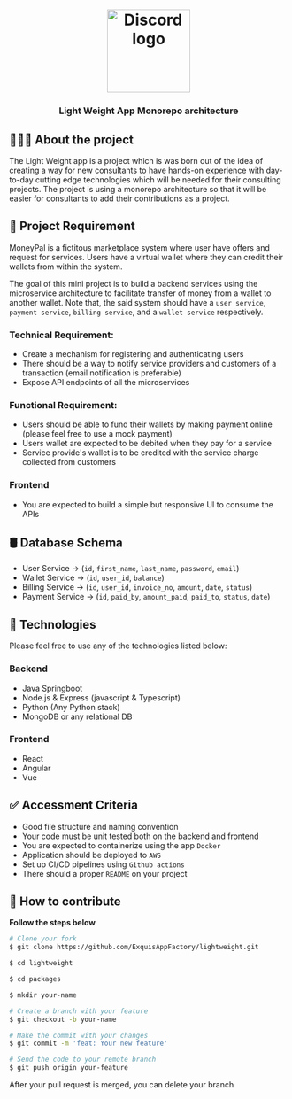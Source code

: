 <h1 align="center">
	<img alt="Discord logo" src="https://github.com/ExquisAppFactory/lightweight/blob/master/assets/monorepo.svg" height="150px" width="150px" />
</h1>

<h3 align="center">
  Light Weight App Monorepo architecture
</h3>

## 👨🏻‍💻 About the project

The Light Weight app is a project which is was born out of the idea of creating a way for new consultants to have hands-on experience with day-to-day cutting edge technologies which will be needed for their consulting projects. The project is using a monorepo architecture so that it will be easier for consultants to add their contributions as a project.

## 📝 Project Requirement

MoneyPal is a fictitous marketplace system where user have offers and request for services. Users have a virtual wallet where they can credit their wallets from within the system. 

The goal of this mini project is to build a backend services using the microservice architecture to facilitate transfer of money from a wallet to another wallet. Note that, the said system should have a `user service`, `payment service`, `billing service`, and a `wallet service` respectively. 

### Technical Requirement:

- Create a mechanism for registering and authenticating users
- There should be a way to notify service providers and customers of a transaction (email notification is preferable)
- Expose API endpoints of all the microservices

### Functional Requirement:

- Users should be able to fund their wallets by making payment online (please feel free to use a mock payment)
- Users wallet are expected to be debited when they pay for a service
- Service provide's wallet is to be credited with the service charge collected from customers

### Frontend

- You are expected to build a simple but responsive UI to consume the APIs

## 🛢 Database Schema

- User Service -> (`id`, `first_name`, `last_name`, `password`, `email`)
- Wallet Service -> (`id`, `user_id`, `balance`)
- Billing Service -> (`id`, `user_id`, `invoice_no`, `amount`, `date`, `status`)
- Payment Service -> (`id`, `paid_by`, `amount_paid`, `paid_to`, `status`, `date`)

## 🚀 Technologies

Please feel free to use any of the technologies listed below:

### Backend

- Java Springboot
- Node.js & Express (javascript & Typescript)
- Python (Any Python stack)
- MongoDB or any relational DB

### Frontend

- React
- Angular
- Vue

## ✅ Accessment Criteria

- Good file structure and naming convention
- Your code must be unit tested both on the backend and frontend
- You are expected to containerize using the app `Docker`
- Application should be deployed to `AWS`
- Set up CI/CD pipelines using `Github actions`
- There should a proper `README` on your project

## 🤔 How to contribute

**Follow the steps below**

```bash
# Clone your fork
$ git clone https://github.com/ExquisAppFactory/lightweight.git

$ cd lightweight

$ cd packages

$ mkdir your-name

# Create a branch with your feature
$ git checkout -b your-name

# Make the commit with your changes
$ git commit -m 'feat: Your new feature'

# Send the code to your remote branch
$ git push origin your-feature
```

After your pull request is merged, you can delete your branch